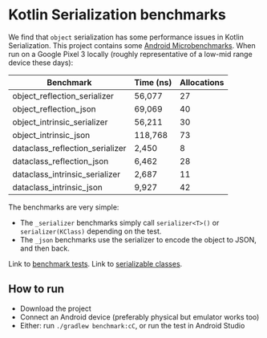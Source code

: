 # Kotlin Serialization benchmarks

We find that `object` serialization has some performance issues in Kotlin Serialization. This
project contains some [Android Microbenchmarks](https://developer.android.com/topic/performance/benchmarking/microbenchmark-overview). 
When run on a Google Pixel 3 locally (roughly representative of a low-mid range device these days):

| Benchmark                       | Time (ns) | Allocations |
|---------------------------------|-----------|-------------|
| object_reflection_serializer    | 56,077    | 27          |
| object_reflection_json          | 69,069    | 40          |
| object_intrinsic_serializer     | 56,211    | 30          |
| object_intrinsic_json           | 118,768   | 73          |
| dataclass_reflection_serializer | 2,450     | 8           |
| dataclass_reflection_json       | 6,462     | 28          |
| dataclass_intrinsic_serializer  | 2,687     | 11          |
| dataclass_intrinsic_json        | 9,927     | 42          |

The benchmarks are very simple:

- The `_serializer` benchmarks simply call `serializer<T>()` or `serializer(KClass)` depending on the test.
- The `_json` benchmarks use the serializer to encode the object to JSON, and then back.

Link to [benchmark tests](../main/benchmark/src/androidTest/java/com/example/serialization/benchmark/Benchmarks.kt).
Link to [serializable classes](../main/app/src/main/java/com/example/serialization).

## How to run

- Download the project
- Connect an Android device (preferably physical but emulator works too)
- Either: run `./gradlew benchmark:cC`, or run the test in Android Studio